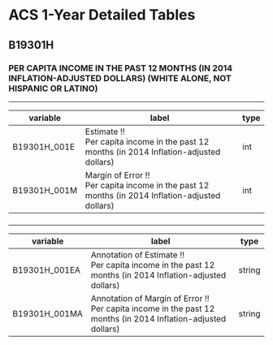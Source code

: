 # ACS 1-Year Detailed Tables

## B19301H

### PER CAPITA INCOME IN THE PAST 12 MONTHS (IN 2014 INFLATION-ADJUSTED DOLLARS) (WHITE ALONE, NOT HISPANIC OR LATINO)

___

| variable | label | type |
| ----- | ----- | ----- |
| B19301H_001E | Estimate !!<br>Per capita income in the past 12 months (in 2014 Inflation-adjusted dollars) | int |
| B19301H_001M | Margin of Error !!<br>Per capita income in the past 12 months (in 2014 Inflation-adjusted dollars) | int |
### 

___

| variable | label | type |
| ----- | ----- | ----- |
| B19301H_001EA | Annotation of Estimate !!<br>Per capita income in the past 12 months (in 2014 Inflation-adjusted dollars) | string |
| B19301H_001MA | Annotation of Margin of Error !!<br>Per capita income in the past 12 months (in 2014 Inflation-adjusted dollars) | string |

